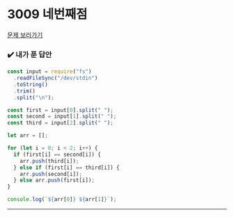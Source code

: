 # 3009 네번째점

[문제 보러가기](https://www.acmicpc.net/problem/3009)

### :heavy_check_mark: 내가 푼 답안

```javascript
const input = require("fs")
  .readFileSync("/dev/stdin")
  .toString()
  .trim()
  .split("\n");

const first = input[0].split(" ");
const second = input[1].split(" ");
const third = input[2].split(" ");

let arr = [];

for (let i = 0; i < 2; i++) {
  if (first[i] == second[i]) {
    arr.push(third[i]);
  } else if (first[i] == third[i]) {
    arr.push(second[i]);
  } else arr.push(first[i]);
}

console.log(`${arr[0]} ${arr[1]}`);
```

<hr/>
